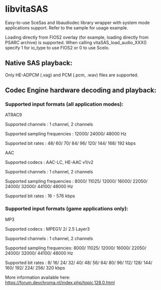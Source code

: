 # libvitaSAS
Easy-to-use SceSas and libaudiodec library wrapper with system mode applications support.
Refer to the sample for usage example.

Loading directly from FIOS2 overlay (for example, loading directly from PSARC archive) is supported. When calling vitaSAS_load_audio_XXX() specify 1 for io_type to use FIOS2 or 0 to use SceIo.

## Native SAS playback:

Only HE-ADPCM (.vag) and PCM (.pcm, .wav) files are supported.

## Codec Engine hardware decoding and playback:
### Supported input formats (all application modes):

ATRAC9

Supported channels : 1 channel, 2 channels

Supported sampling frequencies : 12000/ 24000/ 48000 Hz

Supported bit rates : 48/ 60/ 70/ 84/ 96/ 120/ 144/ 168/ 192 kbps

AAC

Supported codecs : AAC-LC, HE-AAC v1/v2

Supported channels : 1 channel, 2 channels

Supported sampling frequencies : 8000/ 11025/ 12000/ 16000/ 22050/ 24000/ 32000/ 44100/ 48000 Hz

Supported bit rates : 16 - 576 kbps

### Supported input formats (game applications only):

MP3

Supported codecs : MPEG1/ 2/ 2.5 Layer3

Supported channels : 1 channel, 2 channels

Supported sampling frequencies: 8000/ 11025/ 12000/ 16000/ 22050/ 24000/ 32000/ 44100/ 48000 Hz

Supported bit rates : 8/ 16/ 24/ 32/ 40/ 48/ 56/ 64/ 80/ 96/ 112/ 128/ 144/ 160/ 192/ 224/ 256/ 320 kbps

More information available here: https://forum.devchroma.nl/index.php/topic,128.0.html
